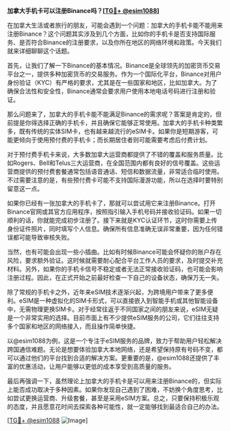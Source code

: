 **加拿大手机卡可以注册Binance吗？[[TG💪+ @esim1088](https://t.me/s/esim1088)]**

在加拿大生活或者旅行的朋友，可能会遇到一个问题：加拿大的手机卡能不能用来注册Binance？这个问题其实涉及到几个方面，比如你的手机卡是否支持国际服务、是否符合Binance的注册要求，以及你所在地区的网络环境和政策。今天我们就来详细聊聊这个话题。

首先，让我们了解一下Binance的基本情况。Binance是全球领先的加密货币交易平台之一，提供多种加密货币的交易服务。作为一个国际化平台，Binance对用户身份验证（KYC）有严格的要求，尤其是在一些国家和地区，比如加拿大。为了确保合法性和安全性，Binance通常会要求用户使用本地电话号码进行注册和验证。

那么问题来了，加拿大的手机卡能不能满足Binance的需求呢？答案是肯定的，但前提是你得选择正确的手机卡，并且确保它能够正常使用。加拿大的手机卡种类繁多，既有传统的实体SIM卡，也有越来越流行的eSIM卡。如果你是短期游客，可能更倾向于使用预付费的手机卡；而长期居住者则可能需要考虑后付费计划。

对于预付费手机卡来说，大多数加拿大运营商都提供了不错的覆盖和服务质量。比如Rogers、Bell和Telus三大运营商，在全国范围内都有良好的信号覆盖。这些运营商提供的预付费套餐通常包括语音通话、短信和数据流量，非常适合临时使用。不过需要注意的是，有些预付费卡可能不支持国际漫游功能，所以在选择时要特别留意这一点。

如果你已经有一张加拿大的手机卡了，那就可以尝试用它来注册Binance。打开Binance官网或其官方应用程序，按照指引输入手机号码并接收验证码。如果一切顺利的话，你就能完成初步注册了。接下来就是KYC认证环节，这时你需要上传身份证件照片，同时填写个人信息。确保所有信息准确无误非常重要，因为任何错误都可能导致审核失败。

当然，也有可能会出现一些小插曲。比如有时候Binance可能会怀疑你的账户存在风险，要求额外验证。这时候就需要耐心配合平台工作人员的要求，及时提交补充材料。另外，如果你的手机卡信号不稳定或者无法正常接收验证码，也可能会影响注册过程。因此，在正式开始之前最好检查一下自己的设备状态，确保万无一失。

除了常规的手机卡之外，近年来eSIM技术逐渐兴起，为跨境用户带来了更多便利。eSIM是一种虚拟化的SIM卡形式，可以直接嵌入到智能手机或其他智能设备中，无需物理更换SIM卡。对于经常往返于不同国家之间的朋友来说，eSIM无疑是一个非常实用的选择。目前市面上有不少提供eSIM服务的公司，它们往往支持多个国家和地区的网络接入，而且操作简单快捷。

以@esim1088为例，这是一个专注于eSIM服务的品牌，致力于帮助用户轻松解决跨国通信难题。无论是想要体验加拿大本地网络，还是希望保持原有号码不变，都可以通过他们的平台找到合适的解决方案。更重要的是，@esim1088还提供了丰富的优惠活动，让用户能够以更低的成本享受到高质量的服务。

最后再强调一下，虽然理论上加拿大的手机卡是可以用来注册Binance的，但实际上能否成功取决于多种因素。如果你发现自己遇到了困难，不妨换个角度思考，比如尝试更换运营商、升级套餐，甚至是采用eSIM方案。总之，只要保持积极乐观的态度，并且愿意花时间去探索各种可能性，就一定能够找到最适合自己的办法。

[[TG💪+ @esim1088](https://t.me/s/esim1088) ![Image](https://i.postimg.cc/4NQfJmqS/Snipaste-2025-05-13-00-14-12.png)]